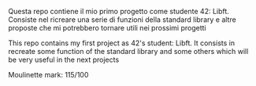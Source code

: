 Questa repo contiene il mio primo progetto come studente 42: Libft. Consiste nel ricreare una serie di funzioni della standard library e altre proposte
che mi potrebbero tornare utili nei prossimi progetti

This repo contains my first project as 42's student: Libft. It consists in recreate some function of the standard library and some others 
which will be very useful in the next projects

Moulinette mark: 115/100
